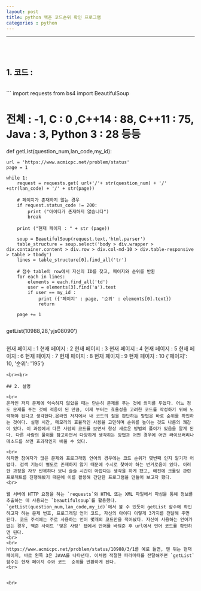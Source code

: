 ```yaml
---
layout: post
title: python 백준 코드순위 확인 프로그램   
categories : python
---
```


--- 
<br><br>
## 1. 코드 : 
<br>
```
import requests
from bs4 import BeautifulSoup



# 전체 : -1, C : 0 ,C++14 : 88, C++11 : 75, Java : 3, Python 3 : 28 등등

def getList(question_num,lan_code,my_id):

    url = 'https://www.acmicpc.net/problem/status'
    page = 1
    
    while 1:
        request = requests.get( url+'/'+ str(question_num) + '/' +str(lan_code) + '/' + str(page)) 

        # 페이지가 존재하지 않는 경우    
        if request.status_code != 200:
            print ("아이디가 존재하지 않습니다")
            break
            
        print ("현재 페이지 : " + str (page))    
        
        soup = BeautifulSoup(request.text,'html.parser')
        table_structure = soup.select('body > div.wrapper > div.container.content > div.row > div.col-md-10 > div.table-responsive > table > tbody')
        lines = table_structure[0].find_all('tr')

        # 점수 table의 row에서 자신의 ID를 찾고, 페이지와 순위를 반환
        for each in lines:
            elements = each.find_all('td')
            user = elements[3].find('a').text
            if user == my_id :
                print ({'페이지' : page, '순위' : elements[0].text})
                return 
                
        page += 1
```

```
getList(10988,28,'yjs08090')
```

```
현재 페이지 : 1
현재 페이지 : 2
현재 페이지 : 3
현재 페이지 : 4
현재 페이지 : 5
현재 페이지 : 6
현재 페이지 : 7
현재 페이지 : 8
현재 페이지 : 9
현재 페이지 : 10
{'페이지': 10, '순위': '195'}
```
<br><br>

## 2. 설명

<br>
온라인 저지 문제에 익숙하지 않았을 때는 단순히 문제를 푸는 것에 의미를 두었다. 어느 정도 문제를 푸는 것에 적응이 된 만큼, 이제 부터는 효율성을 고려한 코드를 작성하기 위해 노력해야 된다고 생각한다.온라인 저지에서 내 코드의 질을 판단하는 방법은 바로 순위를 확인하는 것이다. 실행 시간, 메모리의 효율적인 사용을 고민하며 순위를 높이는 것도 나름의 쾌감이 있다. 이 과정에서 다른 사람의 코드를 보면서 항상 새로운 방법의 풀이가 있음을 알게 된다. 다른 사람의 풀이를 참고하면서 다양하게 생각하는 방법과 어떤 경우에 어떤 라이브러리나 메소드를 쓰면 효과적인지 배울 수 있다.

<br>
하지만 참여자가 많은 문제와 프로그래밍 언어의 경우에는 코드 순위가 몇번째 인지 알기가 어렵다. 검색 기능이 별도로 존재하지 않기 때문에 수시로 찾아야 하는 번거로움이 있다. 이러한 과정을 자꾸 반복하다 보니 슬슬 시간이 아깝다는 생각을 하게 됐고, 예전에 크롤링 관련 프로젝트를 진행해봤기 때문에 이를 활용해 간단한 프로그램을 만들어 보고자 했다. 
<br>

웹 서버에 HTTP 요청을 하는 `requests`와 HTML 또는 XML 파일에서 파싱을 통해 정보를 추출하는 데 사용되는 `beautifulsoup`를 활용했다. `getList(question_num,lan_code,my_id)`에서 볼 수 있듯이 getList 함수에 확인하고자 하는 문제 번호, 프로그래밍 언어 코드, 자신의 아이디 이렇게 3가지를 전달해 주면 된다. 코드 주석에는 주로 사용하는 언어 몇개의 코드만을 적어놨다. 자신이 사용하는 언어가 없는 경우, 백준 사이트 '맞은 사람' 탭에서 언어를 바꿔준 후 url에서 언어 코드를 확인하면 된다. 
<br>
<br>
https://www.acmicpc.net/problem/status/10988/3/1를 예로 들면, 맨 뒤는 현재 페이지, 바로 왼쪽 3은 JAVA를 나타낸다. 이처럼 적절한 파라미터를 전달해주면 `getList`함수는 현재 페이지 수와 코드  순위를 반환하게 된다. 
<br>


<br>


